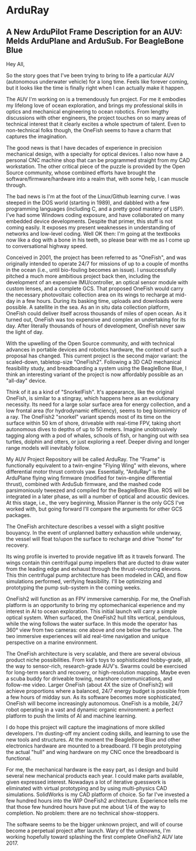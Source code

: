# ArduRay
## A New ArduPilot Frame Description for an AUV: Melds ArduPlane and ArduSub. For BeagleBone Blue


Hey All,

So the story goes that I've been trying to bring to life a particular AUV (autonomous underwater vehicle) for a long time. Feels like forever coming, but it looks like the time is finally right when I can actually make it happen.

The AUV I'm working on is a tremendously fun project. For me it embodies my lifelong love of ocean exploration, and brings my professional skills in optics and mechanical engineering to ocean robotics. From lengthy discussions with other engineers, the project touches on so many areas of technical interest that it clearly excites a whole spectrum of talent. Even to non-technical folks though, the OneFish seems to have a charm that captures the imagination.

The good news is that I have decades of experience in precision mechanical design, with a specialty for optical devices. I also now have a personal CNC machine shop that can be programmed straight from my CAD workstation. The other critical piece of the puzzle is provided by the Open Source community, whose combined efforts have brought the software/firmware/hardware into a realm that, with some help, I can muscle through.

The bad news is I'm at the foot of the Linux/Github learning curve. I was steeped in the DOS world (starting in 1989), and dabbled with a few programming languages (including C, and a pretty good mastery of LISP). I've had some Windows coding exposure, and have collaborated on many embedded device developments. Despite that primer, this stuff is not coming easily. It exposes my present weaknesses in understanding of networks and low-level coding. Well OK then: I'm going at the textbooks now like a dog with a bone in his teeth, so please bear with me as I come up to conversational highway speed.

Conceived in 2001, the project has been referred to as "OneFish", and was originally intended to operate 24/7 for missions of up to a couple of months in the ocean (i.e., until bio-fouling becomes an issue). I unsuccessfully pitched a much more ambitious project back then, including the development of an expensive IMU/controller, an optical sensor module with custom lenses, and a complete GCS. That proposed OneFish would carry the necessary photovoltaic collection area on its wings to recharge at mid-day in a few hours. During its basking time, uploads and downloads were possible. A satellite in the sea. As an in situ data collection platform, OneFish could deliver itself across thousands of miles of open ocean. As it turned out, OneFish was too expensive and complex an undertaking for its day. After literally thousands of hours of development, OneFish never saw the light of day.

With the upwelling of the Open Source community, and with technical advances in portable devices and robotics hardware, the context of such a proposal has changed. This current project is the second major variant: the scaled-down, tabletop-size "OneFish2". Following a 3D CAD mechanical feasibility study, and breadboarding a system using the BeagleBone Blue, I think an interesting variant of the project is now affordably possible as an "all-day" device.

Think of it as a kind of "SnorkelFish". It's appearance, like the original OneFish, is similar to a stingray, which happens here as an evolutionary necessity. Its need for a large solar surface area for energy collection, and a low frontal area (for hydrodynamic efficiency), seems to beg biomimicry of a ray. The OneFish2 "snorkel" variant spends most of its time on the surface within 50 km of shore, driveable with real-time FPV, taking short autonomous dives to depths of up to 50 meters. Imagine unobtrusively tagging along with a pod of whales, schools of fish, or hanging out with sea turtles, dolphin and otters, or just exploring a reef. Deeper diving and longer range models will inevitably follow.

My AUV Project Repository will be called ArduRay. The "Frame" is functionally equivalent to a twin-engine "Flying Wing" with elevons, where differential motor thrust controls yaw. Essentially, "ArduRay" is the ArduPlane flying wing firmware (modified for twin-engine differential thrust), combined with ArduSub firmware, and the mashed code parsimoniously tweezed and compiled for the BeagleBone Blue. ROS will be integrated in a later phase, as will a number of optical and acoustic devices. At this stage, i.e., the very beginning, Mission Planner is the only GCS I've worked with, but going forward I'll compare the arguments for other GCS packages.

The OneFish architecture describes a vessel with a slight positive bouyancy. In the event of unplanned battery exhaustion while underway, the vessel will float to/upon the surface to recharge and drive "home" for recovery.

Its wing profile is inverted to provide negative lift as it travels forward. The wings contain thin centrifugal pump impellers that are ducted to draw water from the leading edge and exhaust through the thrust-vectoring elevons. This thin centrifugal pump architecture has been modeled in CAD, and flow simulations performed, verifying feasibility. I'll be optimizing and prototyping the pump sub-system in the coming weeks.

OneFish2 will function as an FPV immersive camership. For me, the OneFish platform is an opportunity to bring my optomechanical experience and my interest in AI to ocean exploration. This initial launch will carry a simple optical system. When surfaced, the OneFish2 hull tilts vertical, pendulous, while the wing follows the water surface. In this mode the operator has 360° view from two cameras: one above and one below the surface. The two immersive experiences will aid real-time navigation and unique perspective on a marine environment. 

The OneFish architecture is very scalable, and there are several obvious product niche possibilities. From kid's toys to sophisticated hobby-grade, all the way to sensor-rich, research-grade AUV's. Swarms could be exercised for long-term search and recovery, or high-resolution mapping. Maybe even a scuba buddy for driveable towing, nearshore communications, and follow-me video. Larger OneFish (about 4X the size of OneFish2) will achieve proportions where a balanced, 24/7 energy budget is possible from a few hours of midday sun. As its software becomes more sophisticated, OneFish will become increasingly autonomous. OneFish is a mobile, 24/7 robot operating in a vast and dynamic organic environment: a perfect platform to push the limits of AI and machine learning.

I do hope this project will capture the imaginations of more skilled developers. I'm dusting-off my ancient coding skills, and learning to use the new tools and structures. At the moment the BeagleBone Blue and other electronics hardware are mounted to a breadboard. I'll begin prototyping the actual "hull" and wing hardware on my CNC once the breadboard is functional.

For me, the mechanical hardware is the easy part, as I design and build several new mechanical products each year. I could make parts available, given expressed interest. Nowadays a lot of iterative guesswork is eliminated with virtual prototyping and by using multi-physics CAD simulations. SolidWorks is my CAD platform of choice. So far I've invested a few hundred hours into the WIP OneFish2 architecture. Experience tells me that those few hundred hours have put me about 1/4 of the way to completion. No problem: there are no technical show-stoppers.

The software seems to be the bigger unknown project, and will of course become a perpetual project after launch. Wary of the unknowns, I'm working hopefully toward splashing the first complete OneFish2 AUV late 2017.
